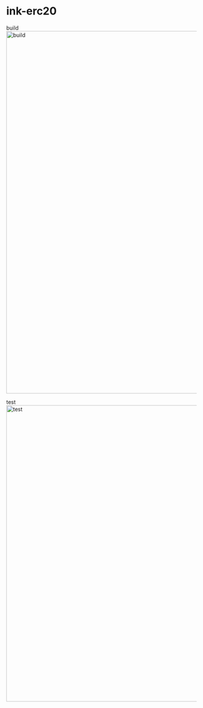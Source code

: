 # ink-erc20

build
<img width="960" alt="build" src="https://user-images.githubusercontent.com/76647459/150681612-9ac6612a-7911-4a78-8e03-ca20e00f6bfb.png">


test
<img width="785" alt="test" src="https://user-images.githubusercontent.com/76647459/150681636-d226c152-5591-43be-b980-cf9355b02520.png">
